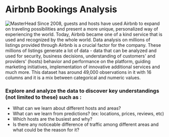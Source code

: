 # Airbnb Bookings Analysis
![MasterHead](https://1000logos.net/wp-content/uploads/2017/08/Airbnb-logo.jpg)
Since 2008, guests and hosts have used Airbnb to expand on traveling possibilities and present a more unique, personalized way of experiencing the world. Today, Airbnb became one of a kind service that is used and recognized by the whole world. Data analysis on millions of listings provided through Airbnb is a crucial factor for the company. These millions of listings generate a lot of data - data that can be analyzed and used for security, business decisions, understanding of customers' and providers' (hosts) behavior and performance on the platform, guiding marketing initiatives, implementation of innovative additional services and much more.
This dataset has around 49,000 observations in it with 16 columns and it is a mix between categorical and numeric values.

### Explore and analyze the data to discover key understandings (not limited to these) such as :
 * What can we learn about different hosts and areas?
 * What can we learn from predictions? (ex: locations, prices, reviews, etc)
 * Which hosts are the busiest and why?
 * Is there any noticeable difference of traffic among different areas and what could be the reason for it? </b>
